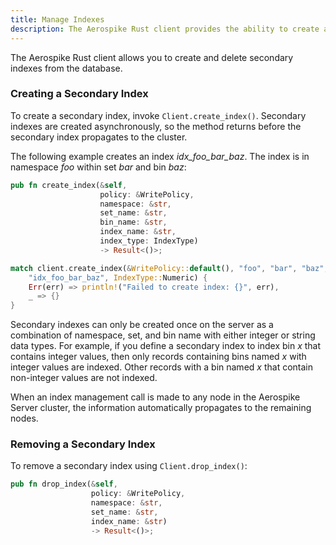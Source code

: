 ```yaml
---
title: Manage Indexes
description: The Aerospike Rust client provides the ability to create and delete secondary indexes.
---
```


The Aerospike Rust client allows you to create and delete secondary indexes
from the database.

### Creating a Secondary Index

To create a secondary index, invoke `Client.create_index()`. Secondary
indexes are created asynchronously, so the method returns before the secondary
index propagates to the cluster.

The following example creates an index *idx_foo_bar_baz*. The index is in
namespace _foo_ within set _bar_ and bin _baz_:

```rust
pub fn create_index(&self,
                    policy: &WritePolicy,
                    namespace: &str,
                    set_name: &str,
                    bin_name: &str,
                    index_name: &str,
                    index_type: IndexType)
                    -> Result<()>;
```

```rust
match client.create_index(&WritePolicy::default(), "foo", "bar", "baz",
    "idx_foo_bar_baz", IndexType::Numeric) {
    Err(err) => println!("Failed to create index: {}", err),
    _ => {}
}
```

Secondary indexes can only be created once on the server as a combination of
namespace, set, and bin name with either integer or string data types. For
example, if you define a secondary index to index bin _x_ that contains integer
values, then only records containing bins named _x_ with integer values are
indexed. Other records with a bin named _x_ that contain non-integer values are
not indexed.

When an index management call is made to any node in the Aerospike Server
cluster, the information automatically propagates to the remaining nodes.

### Removing a Secondary Index

To remove a secondary index using `Client.drop_index()`:

```rust
pub fn drop_index(&self,
                  policy: &WritePolicy,
                  namespace: &str,
                  set_name: &str,
                  index_name: &str)
                  -> Result<()>;
```
